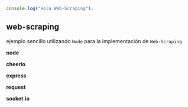 ```js
console.log("Hola Web-Scraping");
```

## web-scraping

ejemplo sencillo utilizando `Node` para la implementación de `Web-Scraping`

<strong>node</strong>

<strong>cheerio</strong>

<strong>express</strong>

<strong>request</strong>

<strong>socket.io</strong>
